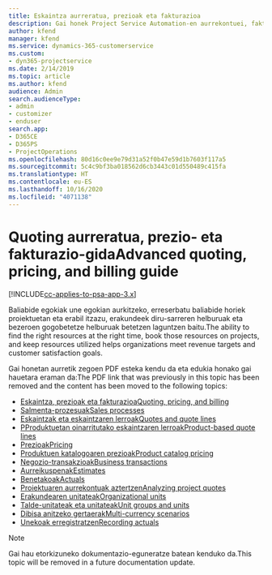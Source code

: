 ```yaml
---
title: Eskaintza aurreratua, prezioak eta fakturazioa
description: Gai honek Project Service Automation-en aurrekontuei, fakturazioari eta prezioei buruzko informazioa eskaintzen du.
author: kfend
manager: kfend
ms.service: dynamics-365-customerservice
ms.custom:
- dyn365-projectservice
ms.date: 2/14/2019
ms.topic: article
ms.author: kfend
audience: Admin
search.audienceType:
- admin
- customizer
- enduser
search.app:
- D365CE
- D365PS
- ProjectOperations
ms.openlocfilehash: 80d16c0ee9e79d31a52f0b47e59d1b7603f117a5
ms.sourcegitcommit: 5c4c9bf3ba018562d6cb3443c01d550489c415fa
ms.translationtype: HT
ms.contentlocale: eu-ES
ms.lasthandoff: 10/16/2020
ms.locfileid: "4071138"
---
```

# <a name="advanced-quoting-pricing-and-billing-guide"></a><span data-ttu-id="9f15e-103">Quoting aurreratua, prezio- eta fakturazio-gida</span><span class="sxs-lookup"><span data-stu-id="9f15e-103">Advanced quoting, pricing, and billing guide</span></span>

[!INCLUDE[cc-applies-to-psa-app-3.x](../../includes/cc-applies-to-psa-app-3x.md)]

<span data-ttu-id="9f15e-104">Baliabide egokiak une egokian aurkitzeko, erreserbatu baliabide horiek proiektuetan eta erabil itzazu, erakundeek diru-sarreren helburuak eta bezeroen gogobetetze helburuak betetzen laguntzen baitu.</span><span class="sxs-lookup"><span data-stu-id="9f15e-104">The ability to find the right resources at the right time, book those resources on projects, and keep resources utilized helps organizations meet revenue targets and customer satisfaction goals.</span></span> 

<span data-ttu-id="9f15e-105">Gai honetan aurretik zegoen PDF esteka kendu da eta edukia honako gai hauetara eraman da:</span><span class="sxs-lookup"><span data-stu-id="9f15e-105">The PDF link that was previously in this topic has been removed and the content has been moved to the following topics:</span></span>

- [<span data-ttu-id="9f15e-106">Eskaintza, prezioak eta fakturazioa</span><span class="sxs-lookup"><span data-stu-id="9f15e-106">Quoting, pricing, and billing</span></span>](../quote-bill-price.md)
- [<span data-ttu-id="9f15e-107">Salmenta-prozesuak</span><span class="sxs-lookup"><span data-stu-id="9f15e-107">Sales processes</span></span>](../basic-sales-process.md)
- [<span data-ttu-id="9f15e-108">Eskaintzak eta eskaintzaren lerroak</span><span class="sxs-lookup"><span data-stu-id="9f15e-108">Quotes and quote lines</span></span>](../basic-quote-lines.md)
- [<span data-ttu-id="9f15e-109">PProduktuetan oinarritutako eskaintzaren lerroak</span><span class="sxs-lookup"><span data-stu-id="9f15e-109">Product-based quote lines</span></span>](../product-based-quote-lines.md)
- [<span data-ttu-id="9f15e-110">Prezioak</span><span class="sxs-lookup"><span data-stu-id="9f15e-110">Pricing</span></span>](../basic-pricing.md)
- [<span data-ttu-id="9f15e-111">Produktuen katalogoaren prezioak</span><span class="sxs-lookup"><span data-stu-id="9f15e-111">Product catalog pricing</span></span>](../product-catalog-pricing.md)
- [<span data-ttu-id="9f15e-112">Negozio-transakzioak</span><span class="sxs-lookup"><span data-stu-id="9f15e-112">Business transactions</span></span>](../basic-business-transactions.md)
- [<span data-ttu-id="9f15e-113">Aurreikuspenak</span><span class="sxs-lookup"><span data-stu-id="9f15e-113">Estimates</span></span>](../estimates.md)
- [<span data-ttu-id="9f15e-114">Benetakoak</span><span class="sxs-lookup"><span data-stu-id="9f15e-114">Actuals</span></span>](../actuals.md)
- [<span data-ttu-id="9f15e-115">Proiektuaren aurrekontuak aztertzen</span><span class="sxs-lookup"><span data-stu-id="9f15e-115">Analyzing project quotes</span></span>](../basic-analyzing-quotes.md)
- [<span data-ttu-id="9f15e-116">Erakundearen unitateak</span><span class="sxs-lookup"><span data-stu-id="9f15e-116">Organizational units</span></span>](../advanced-organizational.md)
- [<span data-ttu-id="9f15e-117">Talde-unitateak eta unitateak</span><span class="sxs-lookup"><span data-stu-id="9f15e-117">Unit groups and units</span></span>](../advanced-units.md)
- [<span data-ttu-id="9f15e-118">Dibisa anitzeko gertaerak</span><span class="sxs-lookup"><span data-stu-id="9f15e-118">Multi-currency scenarios</span></span>](../advanced-currency.md)
- [<span data-ttu-id="9f15e-119">Unekoak erregistratzen</span><span class="sxs-lookup"><span data-stu-id="9f15e-119">Recording actuals</span></span>](../advanced-actuals.md)

> [!NOTE]
> <span data-ttu-id="9f15e-120">Gai hau etorkizuneko dokumentazio-eguneratze batean kenduko da.</span><span class="sxs-lookup"><span data-stu-id="9f15e-120">This topic will be removed in a future documentation update.</span></span> 
